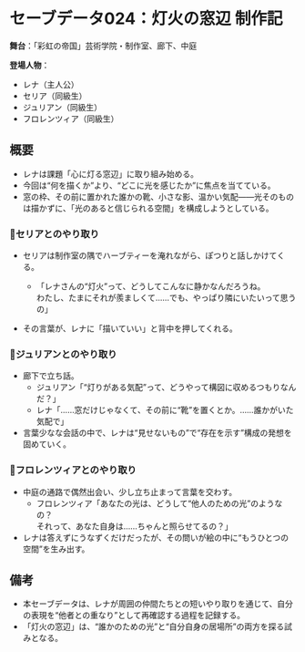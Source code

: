 # セーブデータ024：灯火の窓辺 制作記

**舞台**：「彩虹の帝国」芸術学院・制作室、廊下、中庭

**登場人物**：
- レナ（主人公）
- セリア（同級生）
- ジュリアン（同級生）
- フロレンツィア（同級生）

## 概要

- レナは課題「心に灯る窓辺」に取り組み始める。
- 今回は“何を描くか”より、“どこに光を感じたか”に焦点を当てている。
- 窓の枠、その前に置かれた誰かの靴、小さな影、温かい気配――光そのものは描かずに、「光のあると信じられる空間」を構成しようとしている。

### 👣セリアとのやり取り
- セリアは制作室の隅でハーブティーを淹れながら、ぽつりと話しかけてくる。
  - 「レナさんの“灯火”って、どうしてこんなに静かなんだろうね。  
    わたし、たまにそれが羨ましくて……でも、やっぱり隣にいたいって思うの」

- その言葉が、レナに「描いていい」と背中を押してくれる。

### 📐ジュリアンとのやり取り
- 廊下で立ち話。
  - ジュリアン「“灯りがある気配”って、どうやって構図に収めるつもりなんだ？」
  - レナ「……窓だけじゃなくて、その前に“靴”を置くとか。……誰かがいた気配で」
- 言葉少なな会話の中で、レナは“見せないもの”で“存在を示す”構成の発想を固めていく。

### 👒フロレンツィアとのやり取り
- 中庭の通路で偶然出会い、少し立ち止まって言葉を交わす。
  - フロレンツィア「あなたの光は、どうして“他人のための光”のようなの？  
    それって、あなた自身は……ちゃんと照らせてるの？」
- レナは答えずにうなずくだけだったが、その問いが絵の中に“もうひとつの空間”を生み出す。

## 備考

- 本セーブデータは、レナが周囲の仲間たちとの短いやり取りを通じて、自分の表現を“他者との重なり”として再確認する過程を記録する。
- 「灯火の窓辺」は、“誰かのための光”と“自分自身の居場所”の両方を探る試みとなる。